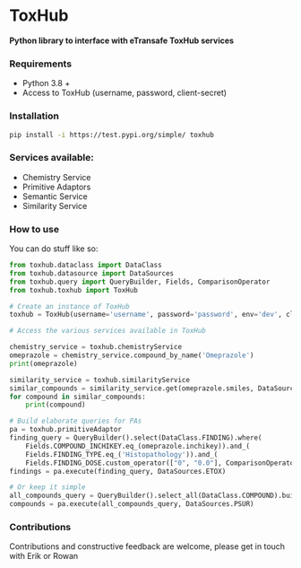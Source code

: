 ToxHub
=====

**Python library to interface with eTransafe ToxHub services**

### Requirements

- Python 3.8 +
- Access to ToxHub (username, password, client-secret)

### Installation

```bash
pip install -i https://test.pypi.org/simple/ toxhub
````

### Services available:

- Chemistry Service
- Primitive Adaptors
- Semantic Service
- Similarity Service

### How to use

You can do stuff like so:

```python
from toxhub.dataclass import DataClass
from toxhub.datasource import DataSources
from toxhub.query import QueryBuilder, Fields, ComparisonOperator
from toxhub.toxhub import ToxHub

# Create an instance of ToxHub
toxhub = ToxHub(username='username', password='password', env='dev', client_secret='a uuid provided by gmv')

# Access the various services available in ToxHub

chemistry_service = toxhub.chemistryService
omeprazole = chemistry_service.compound_by_name('Omeprazole')
print(omeprazole)

similarity_service = toxhub.similarityService
similar_compounds = similarity_service.get(omeprazole.smiles, DataSources.MEDLINE)
for compound in similar_compounds:
    print(compound)

# Build elaborate queries for PAs
pa = toxhub.primitiveAdaptor
finding_query = QueryBuilder().select(DataClass.FINDING).where(
    Fields.COMPOUND_INCHIKEY.eq_(omeprazole.inchikey)).and_(
    Fields.FINDING_TYPE.eq_('Histopathology')).and_(
    Fields.FINDING_DOSE.custom_operator(["0", "0.0"], ComparisonOperator.NOT_IN)).build()
findings = pa.execute(finding_query, DataSources.ETOX)

# Or keep it simple
all_compounds_query = QueryBuilder().select_all(DataClass.COMPOUND).build()
compounds = pa.execute(all_compounds_query, DataSources.PSUR)
```

### Contributions

Contributions and constructive feedback are welcome, please get in touch with Erik or Rowan

